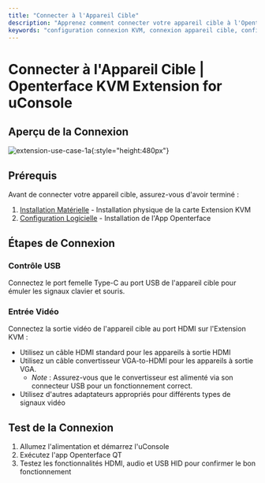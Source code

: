 ```yaml
---
title: "Connecter à l'Appareil Cible"
description: "Apprenez comment connecter votre appareil cible à l'Openterface KVM Extension for uConsole. Guide complet pour la configuration du contrôle USB et de l'entrée vidéo après l'installation matérielle et la configuration logicielle."
keywords: "configuration connexion KVM, connexion appareil cible, configuration contrôle USB, configuration entrée HDMI, connexion extension KVM uConsole"
---
```


# **Connecter à l'Appareil Cible** | Openterface KVM Extension for uConsole

## Aperçu de la Connexion

![extension-use-case-1a](https://assets.openterface.com/images/product/openterface-kvm-uconsole-extension-use-case-1a.webp){:style="height:480px"}

## Prérequis

Avant de connecter votre appareil cible, assurez-vous d'avoir terminé :

1. [Installation Matérielle](/product/uconsole-kvm-extension/hardware-installation/) - Installation physique de la carte Extension KVM
2. [Configuration Logicielle](/product/uconsole-kvm-extension/software-setup/) - Installation de l'App Openterface

## Étapes de Connexion

### **Contrôle USB**
Connectez le port femelle Type-C au port USB de l'appareil cible pour émuler les signaux clavier et souris.

### **Entrée Vidéo**
Connectez la sortie vidéo de l'appareil cible au port HDMI sur l'Extension KVM :

- Utilisez un câble HDMI standard pour les appareils à sortie HDMI
- Utilisez un câble convertisseur VGA-to-HDMI pour les appareils à sortie VGA.
    - *Note* : Assurez-vous que le convertisseur est alimenté via son connecteur USB pour un fonctionnement correct.
- Utilisez d'autres adaptateurs appropriés pour différents types de signaux vidéo

## Test de la Connexion

1. Allumez l'alimentation et démarrez l'uConsole
2. Exécutez l'app Openterface QT
3. Testez les fonctionnalités HDMI, audio et USB HID pour confirmer le bon fonctionnement
